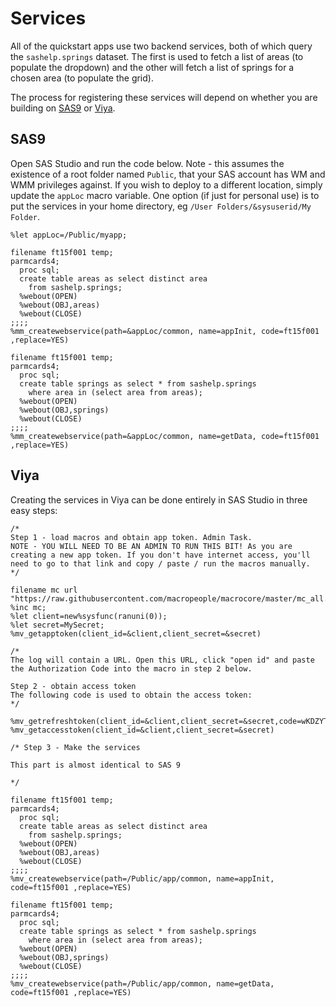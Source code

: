 # Services

All of the quickstart apps use two backend services, both of which query the `sashelp.springs` dataset.  The first is used to fetch a list of areas (to populate the dropdown) and the other will fetch a list of springs for a chosen area (to populate the grid).

The process for registering these services will depend on whether you are building on [SAS9](#sas9) or [Viya](#viya).

## SAS9

Open SAS Studio and run the code below.  Note - this assumes the existence of a root folder named `Public`, that your SAS account has WM and WMM privileges against.  If you wish to deploy to a different location, simply update the `appLoc` macro variable.  One option (if just for personal use) is to put the services in your home directory, eg `/User Folders/&sysuserid/My Folder`.

```
%let appLoc=/Public/myapp;

filename ft15f001 temp;
parmcards4;
  proc sql;
  create table areas as select distinct area
    from sashelp.springs;
  %webout(OPEN)
  %webout(OBJ,areas)
  %webout(CLOSE)
;;;;
%mm_createwebservice(path=&appLoc/common, name=appInit, code=ft15f001 ,replace=YES)

filename ft15f001 temp;
parmcards4;
  proc sql;
  create table springs as select * from sashelp.springs
    where area in (select area from areas);
  %webout(OPEN)
  %webout(OBJ,springs)
  %webout(CLOSE)
;;;;
%mm_createwebservice(path=&appLoc/common, name=getData, code=ft15f001 ,replace=YES)

```

## Viya

Creating the services in Viya can be done entirely in SAS Studio in three easy steps:

```
/*
Step 1 - load macros and obtain app token. Admin Task.
NOTE - YOU WILL NEED TO BE AN ADMIN TO RUN THIS BIT! As you are creating a new app token. If you don't have internet access, you'll need to go to that link and copy / paste / run the macros manually.
*/

filename mc url "https://raw.githubusercontent.com/macropeople/macrocore/master/mc_all.sas";
%inc mc;
%let client=new%sysfunc(ranuni(0));
%let secret=MySecret;
%mv_getapptoken(client_id=&client,client_secret=&secret)

/*
The log will contain a URL. Open this URL, click "open id" and paste the Authorization Code into the macro in step 2 below.

Step 2 - obtain access token
The following code is used to obtain the access token:
*/

%mv_getrefreshtoken(client_id=&client,client_secret=&secret,code=wKDZYTEPK6)
%mv_getaccesstoken(client_id=&client,client_secret=&secret)

/* Step 3 - Make the services

This part is almost identical to SAS 9

*/

filename ft15f001 temp;
parmcards4;
  proc sql;
  create table areas as select distinct area
    from sashelp.springs;
  %webout(OPEN)
  %webout(OBJ,areas)
  %webout(CLOSE)
;;;;
%mv_createwebservice(path=/Public/app/common, name=appInit, code=ft15f001 ,replace=YES)

filename ft15f001 temp;
parmcards4;
  proc sql;
  create table springs as select * from sashelp.springs
    where area in (select area from areas);
  %webout(OPEN)
  %webout(OBJ,springs)
  %webout(CLOSE)
;;;;
%mv_createwebservice(path=/Public/app/common, name=getData, code=ft15f001 ,replace=YES)

```